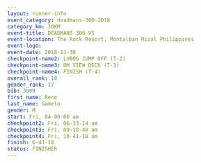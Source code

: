 ```yaml
---
layout: runner-info 
event_category: deadmans-300-2018 
category_km: 30KM 
event-title: DEADMANS 300 V5 
event-location: The Rock Resort, Montalban Rizal Philippines 
event-logo: 
event-date: 2018-11-30 
checkpoint-name2: LUBOG JUMP OFF (T-2) 
checkpoint-name3: DM VIEW DECK (T-3) 
checkpoint-name4: FINISH (T-4) 
overall_rank: 18
gender_rank: 17
bib: 3009
first_name: Rene
last_name: Gamelo
gender: M
start: Fri, 04-00-00 am
checkpoint2: Fri, 06-33-14 am
checkpoint3: Fri, 09-18-48 am
checkpoint4: Fri, 10-41-18 am
finish: 6-41-18
status: FINISHER
---
```

